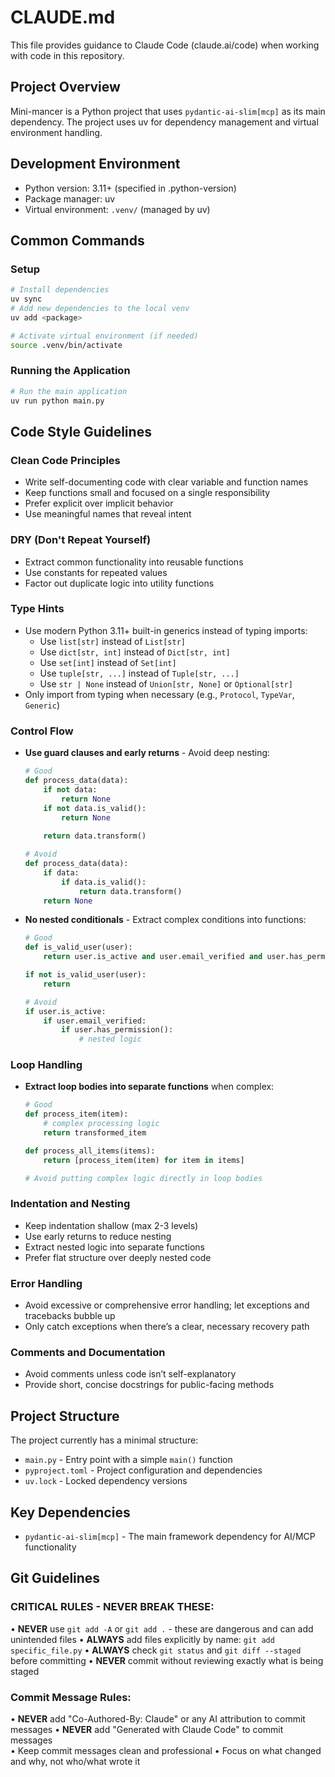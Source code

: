 # CLAUDE.md

This file provides guidance to Claude Code (claude.ai/code) when working with code in this repository.

## Project Overview

Mini-mancer is a Python project that uses `pydantic-ai-slim[mcp]` as its main dependency. The project uses uv for dependency management and virtual environment handling.

## Development Environment

- Python version: 3.11+ (specified in .python-version)
- Package manager: uv
- Virtual environment: `.venv/` (managed by uv)

## Common Commands

### Setup
```bash
# Install dependencies
uv sync
# Add new dependencies to the local venv
uv add <package>

# Activate virtual environment (if needed)
source .venv/bin/activate
```

### Running the Application
```bash
# Run the main application
uv run python main.py
```

## Code Style Guidelines

### Clean Code Principles
- Write self-documenting code with clear variable and function names
- Keep functions small and focused on a single responsibility
- Prefer explicit over implicit behavior
- Use meaningful names that reveal intent

### DRY (Don't Repeat Yourself)
- Extract common functionality into reusable functions
- Use constants for repeated values
- Factor out duplicate logic into utility functions

### Type Hints
- Use modern Python 3.11+ built-in generics instead of typing imports:
  - Use `list[str]` instead of `List[str]`
  - Use `dict[str, int]` instead of `Dict[str, int]`
  - Use `set[int]` instead of `Set[int]`
  - Use `tuple[str, ...]` instead of `Tuple[str, ...]`
  - Use `str | None` instead of `Union[str, None]` or `Optional[str]`
- Only import from typing when necessary (e.g., `Protocol`, `TypeVar`, `Generic`)

### Control Flow
- **Use guard clauses and early returns** - Avoid deep nesting:
  ```python
  # Good
  def process_data(data):
      if not data:
          return None
      if not data.is_valid():
          return None
      
      return data.transform()
  
  # Avoid
  def process_data(data):
      if data:
          if data.is_valid():
              return data.transform()
      return None
  ```

- **No nested conditionals** - Extract complex conditions into functions:
  ```python
  # Good
  def is_valid_user(user):
      return user.is_active and user.email_verified and user.has_permission()
  
  if not is_valid_user(user):
      return
  
  # Avoid
  if user.is_active:
      if user.email_verified:
          if user.has_permission():
              # nested logic
  ```

### Loop Handling
- **Extract loop bodies into separate functions** when complex:
  ```python
  # Good
  def process_item(item):
      # complex processing logic
      return transformed_item
  
  def process_all_items(items):
      return [process_item(item) for item in items]
  
  # Avoid putting complex logic directly in loop bodies
  ```

### Indentation and Nesting
- Keep indentation shallow (max 2-3 levels)
- Use early returns to reduce nesting
- Extract nested logic into separate functions
- Prefer flat structure over deeply nested code

### Error Handling
- Avoid excessive or comprehensive error handling; let exceptions and tracebacks bubble up
- Only catch exceptions when there’s a clear, necessary recovery path

### Comments and Documentation
- Avoid comments unless code isn’t self-explanatory
- Provide short, concise docstrings for public-facing methods

## Project Structure

The project currently has a minimal structure:
- `main.py` - Entry point with a simple `main()` function
- `pyproject.toml` - Project configuration and dependencies
- `uv.lock` - Locked dependency versions

## Key Dependencies

- `pydantic-ai-slim[mcp]` - The main framework dependency for AI/MCP functionality

## Git Guidelines

### CRITICAL RULES - NEVER BREAK THESE:

 • **NEVER** use `git add -A` or `git add .` - these are dangerous and can add unintended files
 • **ALWAYS** add files explicitly by name: `git add specific_file.py`
 • **ALWAYS** check `git status` and `git diff --staged` before committing
 • **NEVER** commit without reviewing exactly what is being staged

### Commit Message Rules:
 • **NEVER** add "Co-Authored-By: Claude" or any AI attribution to commit messages
 • **NEVER** add "Generated with Claude Code" to commit messages  
 • Keep commit messages clean and professional
 • Focus on what changed and why, not who/what wrote it
